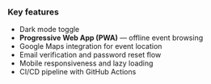 ### Key features
* Dark mode toggle
* **Progressive Web App (PWA)** — offline event browsing
* Google Maps integration for event location
* Email verification and password reset flow
* Mobile responsiveness and lazy loading
* CI/CD pipeline with GitHub Actions